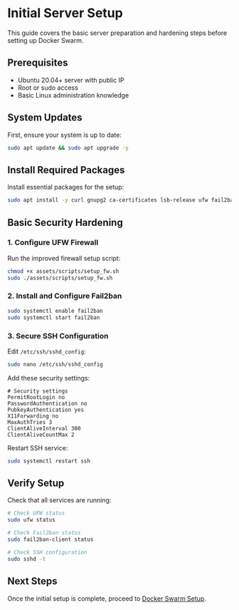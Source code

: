 # Initial Server Setup

This guide covers the basic server preparation and hardening steps before setting up Docker Swarm.

## Prerequisites

- Ubuntu 20.04+ server with public IP
- Root or sudo access
- Basic Linux administration knowledge

## System Updates

First, ensure your system is up to date:

```bash
sudo apt update && sudo apt upgrade -y
```

## Install Required Packages

Install essential packages for the setup:

```bash
sudo apt install -y curl gnupg2 ca-certificates lsb-release ufw fail2ban
```

## Basic Security Hardening

### 1. Configure UFW Firewall

Run the improved firewall setup script:

```bash
chmod +x assets/scripts/setup_fw.sh
sudo ./assets/scripts/setup_fw.sh
```

### 2. Install and Configure Fail2ban

```bash
sudo systemctl enable fail2ban
sudo systemctl start fail2ban
```

### 3. Secure SSH Configuration

Edit `/etc/ssh/sshd_config`:

```bash
sudo nano /etc/ssh/sshd_config
```

Add these security settings:

```text
# Security settings
PermitRootLogin no
PasswordAuthentication no
PubkeyAuthentication yes
X11Forwarding no
MaxAuthTries 3
ClientAliveInterval 300
ClientAliveCountMax 2
```

Restart SSH service:

```bash
sudo systemctl restart ssh
```

## Verify Setup

Check that all services are running:

```bash
# Check UFW status
sudo ufw status

# Check Fail2ban status
sudo fail2ban-client status

# Check SSH configuration
sudo sshd -t
```

## Next Steps

Once the initial setup is complete, proceed to [Docker Swarm Setup](02-docker-swarm-setup.md).
